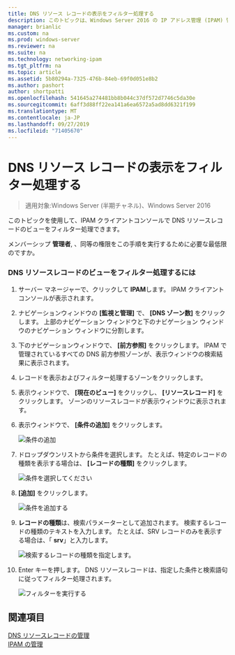 ```yaml
---
title: DNS リソース レコードの表示をフィルター処理する
description: このトピックは、Windows Server 2016 の IP アドレス管理 (IPAM) 管理ガイドに含まれています。
manager: brianlic
ms.custom: na
ms.prod: windows-server
ms.reviewer: na
ms.suite: na
ms.technology: networking-ipam
ms.tgt_pltfrm: na
ms.topic: article
ms.assetid: 5b80294a-7325-476b-84eb-69f0d051e8b2
ms.author: pashort
author: shortpatti
ms.openlocfilehash: 541645a274481bb8b044c37df572d7746c5da30e
ms.sourcegitcommit: 6aff3d88ff22ea141a6ea6572a5ad8dd6321f199
ms.translationtype: MT
ms.contentlocale: ja-JP
ms.lasthandoff: 09/27/2019
ms.locfileid: "71405670"
---
```

# <a name="filter-the-view-of-dns-resource-records"></a>DNS リソース レコードの表示をフィルター処理する

>適用対象:Windows Server (半期チャネル)、Windows Server 2016

このトピックを使用して、IPAM クライアントコンソールで DNS リソースレコードのビューをフィルター処理できます。  
  
メンバーシップ **管理者**, 、同等の権限をこの手順を実行するために必要な最低限のですか。  
  
### <a name="to-filter-the-view-of-dns-resource-records"></a>DNS リソースレコードのビューをフィルター処理するには  
  
1.  サーバー マネージャーで、クリックして  **IPAM**します。 IPAM クライアントコンソールが表示されます。  
  
2.  ナビゲーションウィンドウの **[監視と管理]** で、 **[DNS ゾーン数]** をクリックします。  上部のナビゲーション ウィンドウと下のナビゲーション ウィンドウのナビゲーション ウィンドウに分割します。  
  
3.  下のナビゲーションウィンドウで、 **[前方参照]** をクリックします。 IPAM で管理されているすべての DNS 前方参照ゾーンが、表示ウィンドウの検索結果に表示されます。  
  
4.  レコードを表示およびフィルター処理するゾーンをクリックします。  
  
5.  表示ウィンドウで、 **[現在のビュー]** をクリックし、 **[リソースレコード]** をクリックします。 ゾーンのリソースレコードが表示ウィンドウに表示されます。  
  
6.  表示ウィンドウで、 **[条件の追加]** をクリックします。  
  
    ![条件の追加](../../media/Filter-the-View-of-DNS-Resource-Records/ipam_FilterRR_01.jpg)  
  
7.  ドロップダウンリストから条件を選択します。 たとえば、特定のレコードの種類を表示する場合は、 **[レコードの種類]** をクリックします。  
  
    ![条件を選択してください](../../media/Filter-the-View-of-DNS-Resource-Records/ipam_FilterRR_02.jpg)  
  
8.  **[追加]** をクリックします。  
  
    ![条件を追加する](../../media/Filter-the-View-of-DNS-Resource-Records/ipam_FilterRR_03.jpg)  
  
9. **レコードの種類**は、検索パラメーターとして追加されます。 検索するレコードの種類のテキストを入力します。 たとえば、SRV レコードのみを表示する場合は、「 **srv**」と入力します。  
  
    ![検索するレコードの種類を指定します。](../../media/Filter-the-View-of-DNS-Resource-Records/ipam_FilterRR_04.jpg)  
  
10. Enter キーを押します。 DNS リソースレコードは、指定した条件と検索語句に従ってフィルター処理されます。  
  
    ![フィルターを実行する](../../media/Filter-the-View-of-DNS-Resource-Records/ipam_FilterRR_05.jpg)  
  
## <a name="see-also"></a>関連項目  
[DNS リソースレコードの管理](DNS-Resource-Record-Management.md)  
[IPAM の管理](Manage-IPAM.md)  
  


